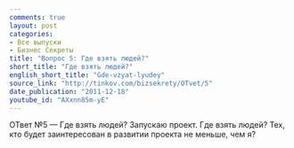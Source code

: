 ```yaml
---
comments: true
layout: post
categories:
- Все выпуски
- Бизнес Секреты
title: "Вопрос 5: Где взять людей?"
short_title: "Где взять людей?"
english_short_title: "Gde-vzyat-lyudey"
source_link: "http://tinkov.com/bizsekrety/OTvet/5"
date_publication: "2011-12-18"
youtube_id: "AXxnn85m-yE"
---
```

ОТвет №5 — Где взять людей?
Запускаю проект. Где взять людей? Тех, кто будет заинтересован в развитии проекта не меньше, чем я?

